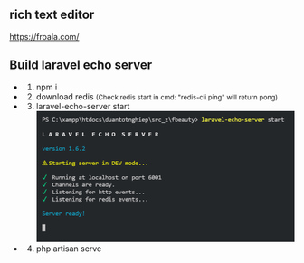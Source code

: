 
## rich text editor
https://froala.com/
## Build laravel echo server 

- 1. npm i
- 2. download redis <small>(Check redis start in cmd: "redis-cli ping" will return pong) </small>
- 3. laravel-echo-server start  
!["Image start success"](/public/Site/images/laravel-echo-server-start.png)
- 4. php artisan serve


